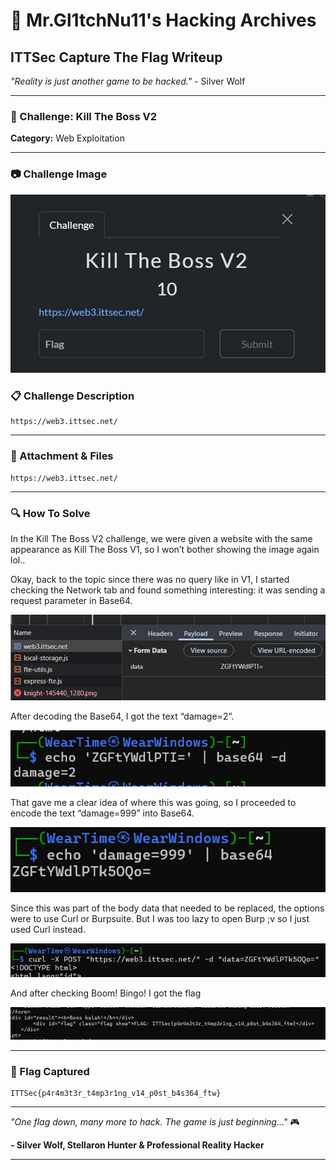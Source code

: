 # 🐺 Mr.Gl1tchNu11's Hacking Archives

## ITTSec Capture The Flag Writeup

_"Reality is just another game to be hacked."_ - Silver Wolf

---

### 🎯 Challenge: Kill The Boss V2

**Category:** Web Exploitation

---

### 📷 Challenge Image

<img src="../../images/web-exploitation/KillTheBossV2.png">

### 📋 Challenge Description

```
https://web3.ittsec.net/
```

---

### 🔗 Attachment & Files

```
https://web3.ittsec.net/
```

---

### 🔍 How To Solve

In the Kill The Boss V2 challenge, we were given a website with the same appearance as Kill The Boss V1, so I won’t bother showing the image again lol..

Okay, back to the topic since there was no query like in V1, I started checking the Network tab and found something interesting: it was sending a request parameter in Base64.

<img src="../../images/web-exploitation/KillTheBossV2-1.png">

After decoding the Base64, I got the text “damage=2”.

<img src="../../images/web-exploitation/KillTheBossV2-2.png">

That gave me a clear idea of where this was going, so I proceeded to encode the text “damage=999” into Base64.

<img src="../../images/web-exploitation/KillTheBossV2-3.png">

Since this was part of the body data that needed to be replaced, the options were to use Curl or Burpsuite. But I was too lazy to open Burp ;v so I just used Curl instead.

<img src="../../images/web-exploitation/KillTheBossV2-4.png">

And after checking Boom! Bingo! I got the flag

<img src="../../images/web-exploitation/KillTheBossV2-5.png">

---

### 🏴 Flag Captured

```
ITTSec{p4r4m3t3r_t4mp3r1ng_v14_p0st_b4s364_ftw}
```

---

_"One flag down, many more to hack. The game is just beginning..."_ 🎮

**- Silver Wolf, Stellaron Hunter & Professional Reality Hacker**

---
